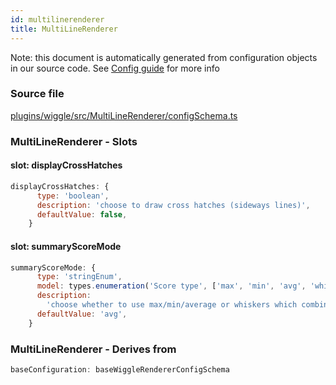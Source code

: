 ```yaml
---
id: multilinerenderer
title: MultiLineRenderer
---
```


Note: this document is automatically generated from configuration objects in our
source code. See [Config guide](/docs/config_guide) for more info

### Source file

[plugins/wiggle/src/MultiLineRenderer/configSchema.ts](https://github.com/GMOD/jbrowse-components/blob/main/plugins/wiggle/src/MultiLineRenderer/configSchema.ts)

### MultiLineRenderer - Slots

#### slot: displayCrossHatches

```js
displayCrossHatches: {
      type: 'boolean',
      description: 'choose to draw cross hatches (sideways lines)',
      defaultValue: false,
    }
```

#### slot: summaryScoreMode

```js
summaryScoreMode: {
      type: 'stringEnum',
      model: types.enumeration('Score type', ['max', 'min', 'avg', 'whiskers']),
      description:
        'choose whether to use max/min/average or whiskers which combines all three into the same rendering',
      defaultValue: 'avg',
    }
```

### MultiLineRenderer - Derives from

```js
baseConfiguration: baseWiggleRendererConfigSchema
```
